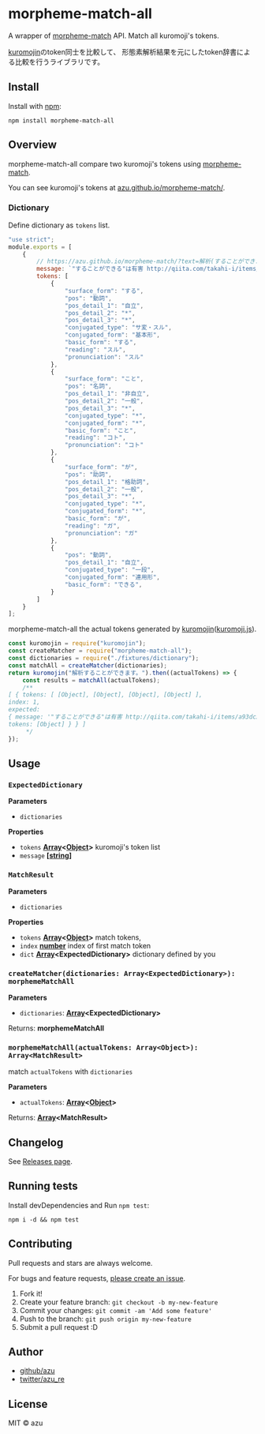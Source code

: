 # morpheme-match-all

A wrapper of [morpheme-match](https://github.com/azu/morpheme-match "morpheme-match") API. Match all kuromoji's tokens.

[kuromojin](https://github.com/azu/kuromojin "kuromojin")のtoken同士を比較して、
形態素解析結果を元にしたtoken辞書による比較を行うライブラリです。

## Install

Install with [npm](https://www.npmjs.com/):

    npm install morpheme-match-all

## Overview

morpheme-match-all compare two kuromoji's tokens using [morpheme-match](https://github.com/azu/morpheme-match "morpheme-match").

You can see kuromoji's tokens at [azu.github.io/morpheme-match/](https://azu.github.io/morpheme-match/ "morpheme-match").

### Dictionary

Define dictionary as `tokens` list.

```js
"use strict";
module.exports = [
    {
        // https://azu.github.io/morpheme-match/?text=解析(することができます)。
        message: `"することができる"は有害 http://qiita.com/takahi-i/items/a93dc2ff42af6b93f6e0`,
        tokens: [
            {
                "surface_form": "する",
                "pos": "動詞",
                "pos_detail_1": "自立",
                "pos_detail_2": "*",
                "pos_detail_3": "*",
                "conjugated_type": "サ変・スル",
                "conjugated_form": "基本形",
                "basic_form": "する",
                "reading": "スル",
                "pronunciation": "スル"
            },
            {
                "surface_form": "こと",
                "pos": "名詞",
                "pos_detail_1": "非自立",
                "pos_detail_2": "一般",
                "pos_detail_3": "*",
                "conjugated_type": "*",
                "conjugated_form": "*",
                "basic_form": "こと",
                "reading": "コト",
                "pronunciation": "コト"
            },
            {
                "surface_form": "が",
                "pos": "助詞",
                "pos_detail_1": "格助詞",
                "pos_detail_2": "一般",
                "pos_detail_3": "*",
                "conjugated_type": "*",
                "conjugated_form": "*",
                "basic_form": "が",
                "reading": "ガ",
                "pronunciation": "ガ"
            },
            {
                "pos": "動詞",
                "pos_detail_1": "自立",
                "conjugated_type": "一段",
                "conjugated_form": "連用形",
                "basic_form": "できる",
            }
        ]
    }
];
```

morpheme-match-all the actual tokens generated by [kuromojin](https://github.com/azu/kuromojin "kuromojin")([kuromoji.js](https://github.com/takuyaa/kuromoji.js "kuromoji.js")).

```js
const kuromojin = require("kuromojin");
const createMatcher = require("morpheme-match-all");
const dictionaries = require("./fixtures/dictionary");
const matchAll = createMatcher(dictionaries);
return kuromojin("解析することができます。").then((actualTokens) => {
    const results = matchAll(actualTokens);
    /**
[ { tokens: [ [Object], [Object], [Object], [Object] ],
index: 1,
expected: 
{ message: '"することができる"は有害 http://qiita.com/takahi-i/items/a93dc2ff42af6b93f6e0',
tokens: [Object] } } ]
     */
});
```

## Usage

### `ExpectedDictionary`

**Parameters**

- `dictionaries`

**Properties**

- `tokens` **[Array](https://developer.mozilla.org/en-US/docs/Web/JavaScript/Reference/Global_Objects/Array)&lt;[Object](https://developer.mozilla.org/en-US/docs/Web/JavaScript/Reference/Global_Objects/Object)>** kuromoji's token list
- `message` **\[[string](https://developer.mozilla.org/en-US/docs/Web/JavaScript/Reference/Global_Objects/String)]** 

### `MatchResult`

**Parameters**

- `dictionaries`

**Properties**

- `tokens` **[Array](https://developer.mozilla.org/en-US/docs/Web/JavaScript/Reference/Global_Objects/Array)&lt;[Object](https://developer.mozilla.org/en-US/docs/Web/JavaScript/Reference/Global_Objects/Object)>** match tokens,
- `index` **[number](https://developer.mozilla.org/en-US/docs/Web/JavaScript/Reference/Global_Objects/Number)** index of first match token
- `dict` **[Array](https://developer.mozilla.org/en-US/docs/Web/JavaScript/Reference/Global_Objects/Array)&lt;ExpectedDictionary>** dictionary defined by you

### `createMatcher(dictionaries: Array<ExpectedDictionary>): morphemeMatchAll`

**Parameters**

- `dictionaries`: **[Array](https://developer.mozilla.org/en-US/docs/Web/JavaScript/Reference/Global_Objects/Array)&lt;ExpectedDictionary>**

Returns: **morphemeMatchAll**

### `morphemeMatchAll(actualTokens: Array<Object>): Array<MatchResult>`

match `actualTokens` with `dictionaries`

**Parameters**

- `actualTokens`: **[Array](https://developer.mozilla.org/en-US/docs/Web/JavaScript/Reference/Global_Objects/Array)&lt;[Object](https://developer.mozilla.org/en-US/docs/Web/JavaScript/Reference/Global_Objects/Object)>**

Returns: **[Array](https://developer.mozilla.org/en-US/docs/Web/JavaScript/Reference/Global_Objects/Array)&lt;MatchResult>**

## Changelog

See [Releases page](https://github.com/azu/morpheme-match-all/releases).

## Running tests

Install devDependencies and Run `npm test`:

    npm i -d && npm test

## Contributing

Pull requests and stars are always welcome.

For bugs and feature requests, [please create an issue](https://github.com/azu/morpheme-match-all/issues).

1. Fork it!
2. Create your feature branch: `git checkout -b my-new-feature`
3. Commit your changes: `git commit -am 'Add some feature'`
4. Push to the branch: `git push origin my-new-feature`
5. Submit a pull request :D

## Author

- [github/azu](https://github.com/azu)
- [twitter/azu_re](https://twitter.com/azu_re)

## License

MIT © azu
